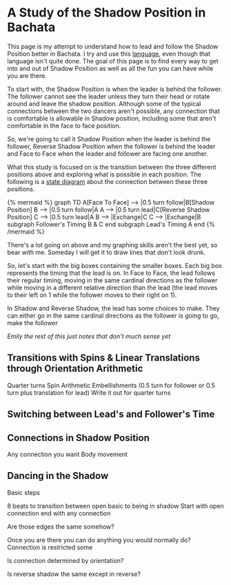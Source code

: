 ---
---

# A Study of the Shadow Position in Bachata 


This page is my attempt to understand how to lead and follow the Shadow Position
better in Bachata. I try and use this
[language](http://localhost:3000/fundamentals/notes/language), even though that
language isn't quite done. The goal of this page is to find every way to get
into and out of Shadow Position as well as all the fun you can have while you
are there.

To start with, the Shadow Position is when the leader is behind the follower.
The follower cannot see the leader unless they turn their head or rotate around
and leave the shadow position. Although some of the typical connections between
the two dancers aren't possible, any connection that is comfortable is allowable
in Shadow position, including some that aren't comfortable in the face to face
position. 

So, we're going to call it Shadow Position when the leader is behind the
follower, Reverse Shadow Position when the follower is behind the leader and
Face to Face when the leader and follower are facing one another. 

What this study is focused on is the transition between the three different positions above and exploring what is possible in each position. The following is a [state diagram](https://en.wikipedia.org/wiki/State_diagram) about the connection between these three positions. 

{% mermaid %}
    graph TD 
    A[Face To Face] --> |0.5 turn follow|B[Shadow Position] 
    B --> |0.5 turn follow|A
    A --> |0.5 turn lead|C[Reverse Shadow Position]
    C --> |0.5 turn lead|A
    B --> |Exchange|C
    C --> |Exchange|B
    subgraph Follower's Timing
    B & C
    end
    subgraph Lead's Timing
    A 
    end
{% /mermaid %}

There's a lot going on above and my graphing skills aren't the best yet, so bear
with me. Someday I will get it to draw lines that don't look drunk.

So, let's start with the big boxes containing the smaller boxes. Each big box
represents the timing that the lead is on. In Face to Face, the lead follows
their regular timing, moving in the same cardinal directions as the follower while moving in a different relative direction than the lead (the lead moves to their left on 1 while the follower moves to their right on 1). 

In Shadow and Reverse Shadow, the lead has some choices to make. They can either go in the same cardinal directions as the follower is going to go, make the follower 

_Emily the rest of this just notes that don't much sense yet_ 

## Transitions with Spins & Linear Translations through Orientation Arithmetic 
Quarter turns 
Spin Arithmetic 
Embellishments 
(0.5 turn for follower or 0.5 turn plus translation for lead)
Write it out for quarter turns 

## Switching between Lead's and Follower's Time

## Connections in Shadow Position
Any connection you want 
Body movement 

## Dancing in the Shadow 
Basic steps

8 beats to transition between open basic to being in shadow
Start with open connection end with any connection  

Are those edges the same somehow?




Once you are there you can do anything you would normally do? 
Connection is restricted some 


Is connection determined by orientation? 

Is reverse shadow the same except in reverse? 